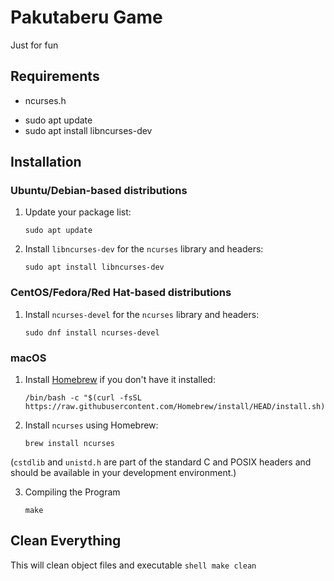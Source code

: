 # Pakutaberu Game
Just for fun

## Requirements
- ncurses.h

* sudo apt update
* sudo apt install libncurses-dev

## Installation

### Ubuntu/Debian-based distributions
1. Update your package list:
    ```shell
    sudo apt update
    ```
2. Install `libncurses-dev` for the `ncurses` library and headers:
    ```shell
    sudo apt install libncurses-dev
    ```

### CentOS/Fedora/Red Hat-based distributions
1. Install `ncurses-devel` for the `ncurses` library and headers:
    ```shell
    sudo dnf install ncurses-devel
    ```

### macOS
1. Install [Homebrew](https://brew.sh/) if you don't have it installed:
    ```shell
    /bin/bash -c "$(curl -fsSL https://raw.githubusercontent.com/Homebrew/install/HEAD/install.sh)"
    ```

2. Install `ncurses` using Homebrew:
    ```shell
    brew install ncurses
    ```
(`cstdlib` and `unistd.h` are part of the standard C and POSIX headers and should be available in your development environment.)

3. Compiling the Program
    ```shell
    make
    ```


## Clean Everything
This will clean object files and executable
    ```shell
    make clean
    ```
